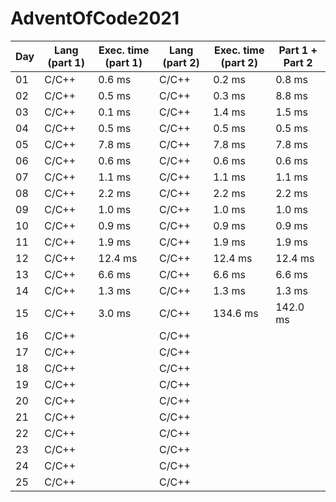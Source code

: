 # AdventOfCode2021
| Day | Lang (**part 1**) | Exec. time (**part 1**) | Lang (**part 2**) | Exec. time (**part 2**) | Part 1 + Part 2 |
|-----|-------------------|-------------------------|-------------------|-------------------------|-----------------|
| 01  | C/C++             | 0\.6 ms                 | C/C++             | 0\.2 ms                 | 0\.8 ms         |
| 02  | C/C++             | 0\.5 ms                 | C/C++             | 0\.3 ms                 | 8\.8 ms         |
| 03  | C/C++             | 0\.1 ms                 | C/C++             | 1\.4 ms                 | 1\.5 ms         |
| 04  | C/C++             | 0\.5 ms                 | C/C++             | 0\.5 ms                 | 0\.5 ms         |
| 05  | C/C++             | 7\.8 ms                 | C/C++             | 7\.8 ms                 | 7\.8 ms         |
| 06  | C/C++             | 0\.6 ms                 | C/C++             | 0\.6 ms                 | 0\.6 ms         |
| 07  | C/C++             | 1\.1 ms                 | C/C++             | 1\.1 ms                 | 1\.1 ms         |
| 08  | C/C++             | 2\.2 ms                 | C/C++             | 2\.2 ms                 | 2\.2 ms         |
| 09  | C/C++             | 1\.0 ms                 | C/C++             | 1\.0 ms                 | 1\.0 ms         |
| 10  | C/C++             | 0\.9 ms                 | C/C++             | 0\.9 ms                 | 0\.9 ms         |
| 11  | C/C++             | 1\.9 ms                 | C/C++             | 1\.9 ms                 | 1\.9 ms         |
| 12  | C/C++             | 12\.4 ms                | C/C++             | 12\.4 ms                | 12\.4 ms        |
| 13  | C/C++             | 6\.6 ms                 | C/C++             | 6\.6 ms                 | 6\.6 ms         |
| 14  | C/C++             | 1\.3 ms                 | C/C++             | 1\.3 ms                 | 1\.3 ms         |
| 15  | C/C++             | 3\.0 ms                 | C/C++             | 134\.6 ms               | 142\.0 ms       |
| 16  | C/C++             |                         | C/C++             |                         |                 |
| 17  | C/C++             |                         | C/C++             |                         |                 |
| 18  | C/C++             |                         | C/C++             |                         |                 |
| 19  | C/C++             |                         | C/C++             |                         |                 |
| 20  | C/C++             |                         | C/C++             |                         |                 |
| 21  | C/C++             |                         | C/C++             |                         |                 |
| 22  | C/C++             |                         | C/C++             |                         |                 |
| 23  | C/C++             |                         | C/C++             |                         |                 |
| 24  | C/C++             |                         | C/C++             |                         |                 |
| 25  | C/C++             |                         | C/C++             |                         |                 |